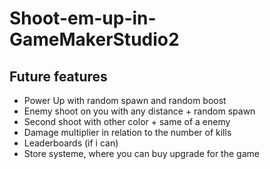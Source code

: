 # Shoot-em-up-in-GameMakerStudio2

## Future features

 - Power Up with random spawn and random boost
 - Enemy shoot on you with any distance + random spawn
 - Second shoot with other color + same of a enemy
 - Damage multiplier in relation to the number of kills
 - Leaderboards (if i can)
 - Store systeme, where you can buy upgrade for the game
